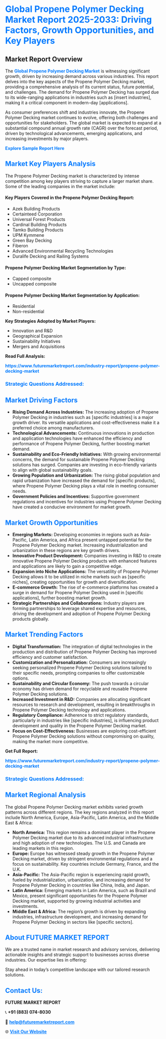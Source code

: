 <h1 style="color: #007BFF;">Global Propene Polymer Decking Market Report 2025-2033: Driving Factors, Growth Opportunities, and Key Players</h1>

<section id="overview">
<h2>Market Report Overview</h2>
<p>The <a href="https://www.futuremarketreport.com/industry-report/propene-polymer-decking-market" style="color: #007BFF; text-decoration: none;"><strong>Global Propene Polymer Decking Market</strong></a> is witnessing significant growth, driven by increasing demand across various industries. This report delves into the key aspects of the Propene Polymer Decking market, providing a comprehensive analysis of its current status, future potential, and challenges. The demand for Propene Polymer Decking has surged due to its wide-ranging applications in industries such as [insert industries], making it a critical component in modern-day [applications].</p>
<p>As consumer preferences shift and industries innovate, the Propene Polymer Decking market continues to evolve, offering both challenges and opportunities for stakeholders. The global market is expected to expand at a substantial compound annual growth rate (CAGR) over the forecast period, driven by technological advancements, emerging applications, and increasing investments by major players.</p>
</section>

<section id="overview">
<p><a href="https://www.futuremarketreport.com/request-sample/reportId=114772" style="color: #007BFF; text-decoration: none;"><strong>Explore Sample Report Here</strong></a></p>
</section>

<section id="key-players">
<h2 style="color: #007BFF;">Market Key Players Analysis</h2>
<p>The Propene Polymer Decking market is characterized by intense competition among key players striving to capture a larger market share. Some of the leading companies in the market include:</p>
<h4>Key Players Covered in the Propene Polymer Decking Report:</h4>
<ul><li>Azek Building Products</li><li>Certainteed Corporation</li><li>Universal Forest Products</li><li>Cardinal Building Products</li><li>Tamko Building Products</li><li>UPM Kymmene</li><li>Green Bay Decking</li><li>Fiberon</li><li>Advanced Environmental Recycling Technologies</li><li>Duralife Decking and Railing Systems</li></ul>
<h4>Propene Polymer Decking Market Segmentation by Type:</h4>
<ul><li>Capped composite</li><li>Uncapped composite</li></ul>

<h4>Propene Polymer Decking Market Segmentation by Application:</h4>
<ul><li>Residential</li><li>Non-residential</li></ul>
<p><strong>Key Strategies Adopted by Market Players:</strong></p>
<ul>
<li>Innovation and R&D</li>
<li>Geographical Expansion</li>
<li>Sustainability Initiatives</li>
<li>Mergers and Acquisitions</li>
</ul>
</section>

<section>
<p><strong>Read Full Analysis: </strong></p><a href="https://www.futuremarketreport.com/industry-report/propene-polymer-decking-market" style="color: #007BFF; text-decoration: none;"><strong>https://www.futuremarketreport.com/industry-report/propene-polymer-decking-market</strong></a>
<h3 style="color: #007BFF;">Strategic Questions Addressed:</h3>
</section>

<section id="driving-factors">
<h2 style="color: #007BFF;">Market Driving Factors</h2>
<ul>
<li><strong>Rising Demand Across Industries:</strong> The increasing adoption of Propene Polymer Decking in industries such as [specific industries] is a major growth driver. Its versatile applications and cost-effectiveness make it a preferred choice among manufacturers.</li>
<li><strong>Technological Advancements:</strong> Continuous innovations in production and application technologies have enhanced the efficiency and performance of Propene Polymer Decking, further boosting market demand.</li>
<li><strong>Sustainability and Eco-Friendly Initiatives:</strong> With growing environmental concerns, the demand for sustainable Propene Polymer Decking solutions has surged. Companies are investing in eco-friendly variants to align with global sustainability goals.</li>
<li><strong>Growing Population and Urbanization:</strong> The rising global population and rapid urbanization have increased the demand for [specific products], where Propene Polymer Decking plays a vital role in meeting consumer needs.</li>
<li><strong>Government Policies and Incentives:</strong> Supportive government regulations and incentives for industries using Propene Polymer Decking have created a conducive environment for market growth.</li>
</ul>
</section>

<section id="growth-opportunities">
<h2 style="color: #007BFF;">Market Growth Opportunities</h2>
<ul>
<li><strong>Emerging Markets:</strong> Developing economies in regions such as Asia-Pacific, Latin America, and Africa present untapped potential for the Propene Polymer Decking market. Increasing industrialization and urbanization in these regions are key growth drivers.</li>
<li><strong>Innovative Product Development:</strong> Companies investing in R&D to create innovative Propene Polymer Decking products with enhanced features and applications are likely to gain a competitive edge.</li>
<li><strong>Expansion into Niche Applications:</strong> The versatility of Propene Polymer Decking allows it to be utilized in niche markets such as [specific niches], creating opportunities for growth and diversification.</li>
<li><strong>E-commerce Growth:</strong> The rise of e-commerce platforms has created a surge in demand for Propene Polymer Decking used in [specific applications], further boosting market growth.</li>
<li><strong>Strategic Partnerships and Collaborations:</strong> Industry players are forming partnerships to leverage shared expertise and resources, driving the development and adoption of Propene Polymer Decking products globally.</li>
</ul>
</section>

<section id="trending-factors">
<h2 style="color: #007BFF;">Market Trending Factors</h2>
<ul>
<li><strong>Digital Transformation:</strong> The integration of digital technologies in the production and distribution of Propene Polymer Decking has improved efficiency and customer satisfaction.</li>
<li><strong>Customization and Personalization:</strong> Consumers are increasingly seeking personalized Propene Polymer Decking solutions tailored to their specific needs, prompting companies to offer customizable options.</li>
<li><strong>Sustainability and Circular Economy:</strong> The push towards a circular economy has driven demand for recyclable and reusable Propene Polymer Decking solutions.</li>
<li><strong>Increased Investment in R&D:</strong> Companies are allocating significant resources to research and development, resulting in breakthroughs in Propene Polymer Decking technology and applications.</li>
<li><strong>Regulatory Compliance:</strong> Adherence to strict regulatory standards, particularly in industries like [specific industries], is influencing product development and quality in the Propene Polymer Decking market.</li>
<li><strong>Focus on Cost-Effectiveness:</strong> Businesses are exploring cost-efficient Propene Polymer Decking solutions without compromising on quality, making the market more competitive.</li>
</ul>
</section>

<section>
<p><strong>Get Full Report: </strong></p><a href="https://www.futuremarketreport.com/industry-report/propene-polymer-decking-market" style="color: #007BFF; text-decoration: none;"><strong>https://www.futuremarketreport.com/industry-report/propene-polymer-decking-market</strong></a>
<h3 style="color: #007BFF;">Strategic Questions Addressed:</h3>
</section>


<section id="regional-analysis">
<h2 style="color: #007BFF;">Market Regional Analysis</h2>
<p>The global Propene Polymer Decking market exhibits varied growth patterns across different regions. The key regions analyzed in this report include North America, Europe, Asia-Pacific, Latin America, and the Middle East & Africa:</p>
<ul>
<li><strong>North America:</strong> This region remains a dominant player in the Propene Polymer Decking market due to its advanced industrial infrastructure and high adoption of new technologies. The U.S. and Canada are leading markets in this region.</li>
<li><strong>Europe:</strong> Europe has witnessed steady growth in the Propene Polymer Decking market, driven by stringent environmental regulations and a focus on sustainability. Key countries include Germany, France, and the U.K.</li>
<li><strong>Asia-Pacific:</strong> The Asia-Pacific region is experiencing rapid growth, fueled by industrialization, urbanization, and increasing demand for Propene Polymer Decking in countries like China, India, and Japan.</li>
<li><strong>Latin America:</strong> Emerging markets in Latin America, such as Brazil and Mexico, present significant opportunities for the Propene Polymer Decking market, supported by growing industrial activities and investments.</li>
<li><strong>Middle East & Africa:</strong> The region’s growth is driven by expanding industries, infrastructure development, and increasing demand for Propene Polymer Decking in sectors like [specific sectors].</li>
</ul>
</section>

<footer>
<h2 style="color: #007BFF;">About FUTURE MARKET REPORT</h2>
<p>We are a trusted name in market research and advisory services, delivering actionable insights and strategic support to businesses across diverse industries. Our expertise lies in offering:</p>

<p>Stay ahead in today’s competitive landscape with our tailored research solutions.</p>

<h2 style="color: #007BFF;">Contact Us:</h2>
<p><strong>FUTURE MARKET REPORT</strong></p>
<p>📞 <strong>+91 (883) 074-8030</strong></p>
<p>📧 <strong><a href="mailto:help@futuremarketreport.com" style="color: #007BFF;">help@futuremarketreport.com</a></strong></p>
<p>🌐 <strong><a href="https://www.futuremarketreport.com/" style="color: #007BFF;">Visit Our Website</a></strong></p>
</footer>